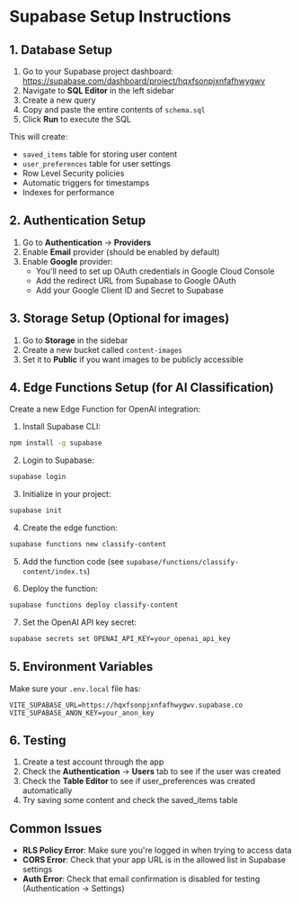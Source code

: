 # Supabase Setup Instructions

## 1. Database Setup

1. Go to your Supabase project dashboard: https://supabase.com/dashboard/project/hqxfsonpjxnfafhwygwv
2. Navigate to **SQL Editor** in the left sidebar
3. Create a new query
4. Copy and paste the entire contents of `schema.sql`
5. Click **Run** to execute the SQL

This will create:
- `saved_items` table for storing user content
- `user_preferences` table for user settings
- Row Level Security policies
- Automatic triggers for timestamps
- Indexes for performance

## 2. Authentication Setup

1. Go to **Authentication** → **Providers**
2. Enable **Email** provider (should be enabled by default)
3. Enable **Google** provider:
   - You'll need to set up OAuth credentials in Google Cloud Console
   - Add the redirect URL from Supabase to Google OAuth
   - Add your Google Client ID and Secret to Supabase

## 3. Storage Setup (Optional for images)

1. Go to **Storage** in the sidebar
2. Create a new bucket called `content-images`
3. Set it to **Public** if you want images to be publicly accessible

## 4. Edge Functions Setup (for AI Classification)

Create a new Edge Function for OpenAI integration:

1. Install Supabase CLI:
```bash
npm install -g supabase
```

2. Login to Supabase:
```bash
supabase login
```

3. Initialize in your project:
```bash
supabase init
```

4. Create the edge function:
```bash
supabase functions new classify-content
```

5. Add the function code (see `supabase/functions/classify-content/index.ts`)

6. Deploy the function:
```bash
supabase functions deploy classify-content
```

7. Set the OpenAI API key secret:
```bash
supabase secrets set OPENAI_API_KEY=your_openai_api_key
```

## 5. Environment Variables

Make sure your `.env.local` file has:
```
VITE_SUPABASE_URL=https://hqxfsonpjxnfafhwygwv.supabase.co
VITE_SUPABASE_ANON_KEY=your_anon_key
```

## 6. Testing

1. Create a test account through the app
2. Check the **Authentication** → **Users** tab to see if the user was created
3. Check the **Table Editor** to see if user_preferences was created automatically
4. Try saving some content and check the saved_items table

## Common Issues

- **RLS Policy Error**: Make sure you're logged in when trying to access data
- **CORS Error**: Check that your app URL is in the allowed list in Supabase settings
- **Auth Error**: Check that email confirmation is disabled for testing (Authentication → Settings)